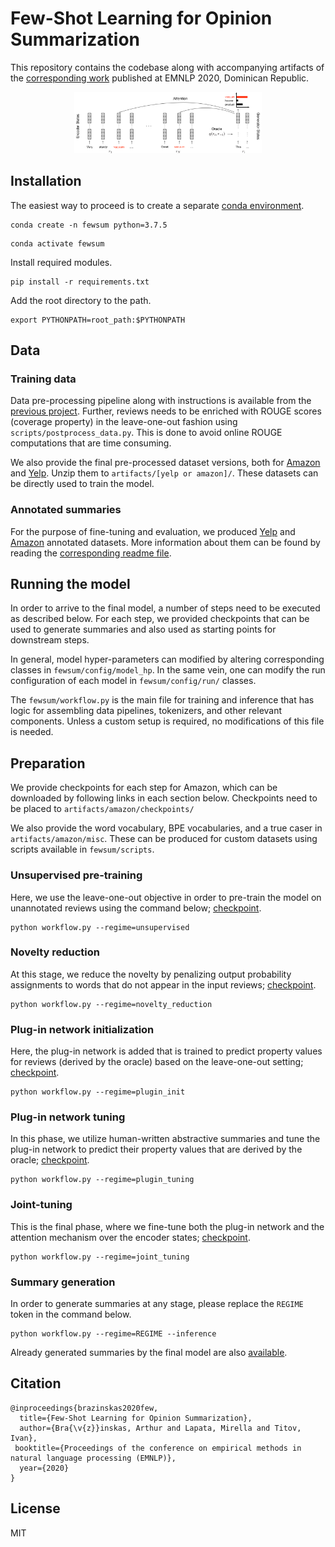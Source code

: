 # Few-Shot Learning for Opinion Summarization

This repository contains the codebase along with accompanying artifacts of the [corresponding work](https://arxiv.org/pdf/2004.14884.pdf) published at EMNLP 2020, Dominican Republic.

<p align="center">
<img src="img/fewsum.png" width="300">
</p>
 
## Installation

The easiest way to proceed is to create a separate [conda environment](https://docs.conda.io/en/latest/).

```
conda create -n fewsum python=3.7.5
```

```
conda activate fewsum
```

Install required modules.

```
pip install -r requirements.txt
```

Add the root directory to the path.

```
export PYTHONPATH=root_path:$PYTHONPATH
```

## Data


### Training data

Data pre-processing pipeline along with instructions is available from the [previous project](https://github.com/abrazinskas/Copycat-abstractive-opinion-summarizer/tree/master/preprocessing). 
Further, reviews needs to be enriched with ROUGE scores (coverage property) in the leave-one-out fashion using `scripts/postprocess_data.py`. 
This is done to avoid online ROUGE computations that are time consuming.

We also provide the final pre-processed dataset versions, both for [Amazon](https://abrazinskas.s3-eu-west-1.amazonaws.com/downloads/projects/fewsum/artifacts/amazon/reviews.zip) and [Yelp](https://abrazinskas.s3-eu-west-1.amazonaws.com/downloads/projects/fewsum/artifacts/yelp/reviews.zip).
Unzip them to `artifacts/[yelp or amazon]/`. These datasets can be directly used to train the model.  


### Annotated summaries

For the purpose of fine-tuning and evaluation, we produced [Yelp](artifacts/yelp/gold_summs) and [Amazon](artifacts/amazon/gold_summs) annotated datasets.
More information about them can be found by reading the [corresponding readme file](artifacts/gold_summs.md).

## Running the model

In order to arrive to the final model, a number of steps need to be executed as described below. For each step, we provided checkpoints that can be used to generate
summaries and also used as starting points for downstream steps.

In general, model hyper-parameters can modified by altering corresponding classes in `fewsum/config/model_hp`. 
In the same vein, one can modify the run configuration of each model in `fewsum/config/run/` classes.

The `fewsum/workflow.py` is the main file for training and inference that has logic for assembling data pipelines, tokenizers, and other relevant
components. Unless a custom setup is required, no modifications of this file is needed. 

## Preparation

We provide checkpoints for each step for Amazon, which can be downloaded by following links in each section below. 
Checkpoints need to be placed to `artifacts/amazon/checkpoints/`

We also provide the word vocabulary, BPE vocabularies, and a true caser in `artifacts/amazon/misc`. These can be produced for custom datasets using scripts available in `fewsum/scripts`.

### Unsupervised pre-training

Here, we use the leave-one-out objective in order to pre-train the model on unannotated reviews using the command below; [checkpoint](https://abrazinskas.s3-eu-west-1.amazonaws.com/downloads/projects/fewsum/artifacts/amazon/checkpoints/unsupervised.tar).

```
python workflow.py --regime=unsupervised
```

### Novelty reduction

At this stage, we reduce the novelty by penalizing output probability assignments to words that do not appear in the input reviews; [checkpoint](https://abrazinskas.s3-eu-west-1.amazonaws.com/downloads/projects/fewsum/artifacts/amazon/checkpoints/novelty_reduction.tar). 

```
python workflow.py --regime=novelty_reduction
```

### Plug-in network initialization

Here, the plug-in network is added that is trained to predict property values for reviews (derived by the oracle) based on the leave-one-out setting; [checkpoint](https://abrazinskas.s3-eu-west-1.amazonaws.com/downloads/projects/fewsum/artifacts/amazon/checkpoints/plugin_init.tar).

```
python workflow.py --regime=plugin_init
```

### Plug-in network tuning

In this phase, we utilize human-written abstractive summaries and tune the plug-in network to predict their property values that are derived by the oracle; [checkpoint](https://abrazinskas.s3-eu-west-1.amazonaws.com/downloads/projects/fewsum/artifacts/amazon/checkpoints/plugin_tuning.tar).

```
python workflow.py --regime=plugin_tuning
``` 

### Joint-tuning 
This is the final phase, where we fine-tune both the plug-in network and the attention mechanism over the encoder states; [checkpoint](https://abrazinskas.s3-eu-west-1.amazonaws.com/downloads/projects/fewsum/artifacts/amazon/checkpoints/joint_tuning.tar).

```
python workflow.py --regime=joint_tuning
```


### Summary generation
In order to generate summaries at any stage, please replace the `REGIME` token in the command below.

```
python workflow.py --regime=REGIME --inference
```

Already generated summaries by the final model are also [available](../artifacts/amazon/gen_summs/).

## Citation
```
@inproceedings{brazinskas2020few,
  title={Few-Shot Learning for Opinion Summarization},
  author={Bra{\v{z}}inskas, Arthur and Lapata, Mirella and Titov, Ivan},
 booktitle={Proceedings of the conference on empirical methods in natural language processing (EMNLP)},
  year={2020}
}
```

## License

MIT
